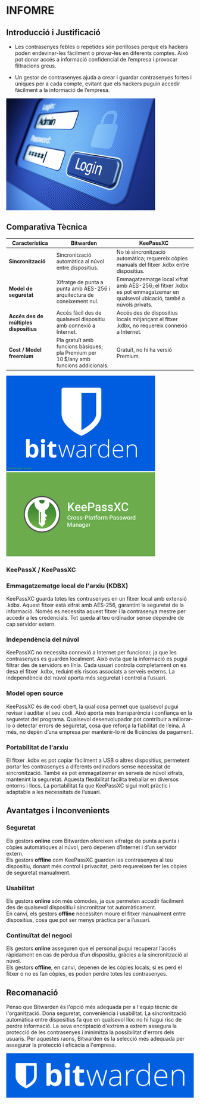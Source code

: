 # INFOMRE

## Introducció i Justificació
- Les contrasenyes febles o repetides són perilloses perquè els hackers poden endevinar-les fàcilment o provar-les en diferents comptes. Això pot donar accés a informació confidencial de l’empresa i provocar filtracions greus.

- Un gestor de contrasenyes ajuda a crear i guardar contrasenyes fortes i úniques per a cada compte, evitant que els hackers puguin accedir fàcilment a la informació de l’empresa.

![Inicio de sesion](img/informe_img/image1.png)

## Comparativa Tècnica
| Característica              | **Bitwarden** | **KeePassXC** |
|-----------------------------|---------------|---------------|
| **Sincronització**          | Sincronització automàtica al núvol entre dispositius. | No té sincronització automàtica; requereix còpies manuals del fitxer .kdbx entre dispositius. |
| **Model de seguretat**      | Xifratge de punta a punta amb AES-256 i arquitectura de coneixement nul. | Emmagatzematge local xifrat amb AES-256; el fitxer .kdbx es pot emmagatzemar en qualsevol ubicació, també a núvols privats. |
| **Accés des de múltiples dispositius** | Accés fàcil des de qualsevol dispositiu amb connexió a Internet. | Accés des de dispositius locals mitjançant el fitxer .kdbx, no requereix connexió a Internet. |
| **Cost / Model freemium**   | Pla gratuït amb funcions bàsiques; pla Premium per 10 $/any amb funcions addicionals. | Gratuït, no hi ha versió Premium. |

![Bitwarden](img/informe_img/image2.png) 
![Inicio de sesion](img/informe_img/image3.png)
### KeePassX / KeePassXC
### Emmagatzematge local de l'arxiu (KDBX)
KeePassXC guarda totes les contrasenyes en un fitxer local amb extensió .kdbx. Aquest fitxer està xifrat amb AES-256, garantint la seguretat de la informació. Només es necessita aquest fitxer i la contrasenya mestre per accedir a les credencials. Tot queda al teu ordinador sense dependre de cap servidor extern.

### Independència del núvol
KeePassXC no necessita connexió a Internet per funcionar, ja que les contrasenyes es guarden localment. Això evita que la informació es pugui filtrar des de servidors en línia. Cada usuari controla completament on es desa el fitxer .kdbx, reduint els riscos associats a serveis externs. La independència del núvol aporta més seguretat i control a l’usuari.

### Model open source
KeePassXC és de codi obert, la qual cosa permet que qualsevol pugui revisar i auditar el seu codi. Això aporta més transparència i confiança en la seguretat del programa. Qualsevol desenvolupador pot contribuir a millorar-lo o detectar errors de seguretat, cosa que reforça la fiabilitat de l’eina. A més, no depèn d’una empresa per mantenir-lo ni de llicències de pagament.

### Portabilitat de l'arxiu
El fitxer .kdbx es pot copiar fàcilment a USB o altres dispositius, permetent portar les contrasenyes a diferents ordinadors sense necessitat de sincronització. També es pot emmagatzemar en serveis de núvol xifrats, mantenint la seguretat. Aquesta flexibilitat facilita treballar en diversos entorns i llocs. La portabilitat fa que KeePassXC sigui molt pràctic i adaptable a les necessitats de l’usuari.


## Avantatges i Inconvenients
### Seguretat
Els gestors **online** com Bitwarden ofereixen xifratge de punta a punta i còpies automàtiques al núvol, però depenen d’Internet i d’un servidor extern.  
Els gestors **offline** com KeePassXC guarden les contrasenyes al teu dispositiu, donant més control i privacitat, però requereixen fer les còpies de seguretat manualment.

### Usabilitat
Els gestors **online** són més còmodes, ja que permeten accedir fàcilment des de qualsevol dispositiu i sincronitzar tot automàticament.  
En canvi, els gestors **offline** necessiten moure el fitxer manualment entre dispositius, cosa que pot ser menys pràctica per a l’usuari.

### Continuïtat del negoci
Els gestors **online** asseguren que el personal pugui recuperar l’accés ràpidament en cas de pèrdua d’un dispositiu, gràcies a la sincronització al núvol.  
Els gestors **offline**, en canvi, depenen de les còpies locals; si es perd el fitxer o no es fan còpies, es poden perdre totes les contrasenyes.


## Recomanació
Penso que Bitwarden és l'opció més adequada per a l'equip tècnic de l'organització.
Dona seguretat, conveniència i usabilitat. La sincronització automàtica entre dispositius fa que en qualsevol lloc no hi hagui risc de perdre informació.
La seva encriptació d'extrem a extrem assegura la protecció de les contrasenyes i minimitza la possibilitat d'errors dels usuaris.
Per aquestes raons, Bitwarden és la selecció més adequada per assegurar la protecció i eficàcia a l'empresa.

![Bitwarden](img/informe_img/image4.png) 
